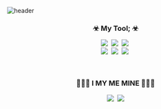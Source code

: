 ![header](https://capsule-render.vercel.app/api?type=Cylinder&color=auto&height=300&section=header&text=JungDaeWoo&fontSize=90&)
<h3 align="center">☣ My Tool; ☣</h3>
<p align="center">
  <img src="https://img.shields.io/badge/C-A8B9CC?style=flat-square&logo=C&logoColor=white"/></a>&nbsp
  <img src="https://img.shields.io/badge/Java-007396?style=flat-square&logo=Java&logoColor=white"/></a>&nbsp
  <img src="https://img.shields.io/badge/HTML-E34F26?style=flat-square&logo=HTML&logoColor=white"/></a>&nbsp
  <br>
  <img src="https://img.shields.io/badge/css-1572B6?style=flat-square&logo=css3&logoColor=white"/></a>&nbsp
  <img src="https://img.shields.io/badge/Python-3766AB?style=flat-square&logo=Python&logoColor=white"/></a>&nbsp
  <img src="https://img.shields.io/badge/Javascript-ffb13b?style=flat-square&logo=javascript&logoColor=white"/></a>&nbsp  
  
   
</p>
<br>
<h3 align="center"> 🙋🏻‍♂️ I MY ME MINE 🙋🏻‍♂️ </h3>
<p align="center">
  <a href="https://www.instagram.com/jeong_daeu/?hl=ko"><img src="https://img.shields.io/badge/Instagram-E4405F?style=flat-square&logo=Instagram&logoColor=white&link=https://www.instagram.com/y_o_u_h_y_u_n/"/></a>&nbsp
  <a href="mailto:s20063@gsm.hs.kr "><img src="https://img.shields.io/badge/Gmail-d14836?style=flat-square&logo=Gmail&logoColor=white&link=s20063@gsm.hs.kr"/></a>
</p>
